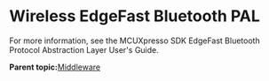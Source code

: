 # Wireless EdgeFast Bluetooth PAL

For more information, see the MCUXpresso SDK EdgeFast Bluetooth Protocol Abstraction Layer User's Guide.

**Parent topic:**[Middleware](../topics/applicable_for_productrt1050_or_productrt1010_or_p.md)

